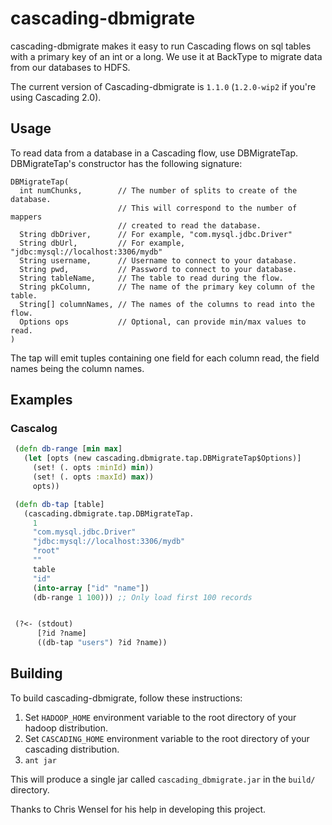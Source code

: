 cascading-dbmigrate
===================

cascading-dbmigrate makes it easy to run Cascading flows on sql tables with a
primary key of an int or a long. We use it at BackType to migrate data from our
databases to HDFS.

The current version of Cascading-dbmigrate is `1.1.0` (`1.2.0-wip2` if you're using Cascading 2.0).

Usage
-----

To read data from a database in a Cascading flow, use DBMigrateTap.
DBMigrateTap's constructor has the following signature:

    DBMigrateTap(
      int numChunks,        // The number of splits to create of the database.
                            // This will correspond to the number of mappers
                            // created to read the database.
      String dbDriver,      // For example, "com.mysql.jdbc.Driver"
      String dbUrl,         // For example, "jdbc:mysql://localhost:3306/mydb"
      String username,      // Username to connect to your database.
      String pwd,           // Password to connect to your database.
      String tableName,     // The table to read during the flow.
      String pkColumn,      // The name of the primary key column of the table.
      String[] columnNames, // The names of the columns to read into the flow.
      Options ops           // Optional, can provide min/max values to read.
    )

The tap will emit tuples containing one field for each column read, the field
names being the column names.

Examples
--------

### Cascalog

```clojure
 (defn db-range [min max]
   (let [opts (new cascading.dbmigrate.tap.DBMigrateTap$Options)]
     (set! (. opts :minId) min))
     (set! (. opts :maxId) max))
     opts))

 (defn db-tap [table]
   (cascading.dbmigrate.tap.DBMigrateTap.
     1
     "com.mysql.jdbc.Driver"
     "jdbc:mysql://localhost:3306/mydb"
     "root"
     ""
     table
     "id"
     (into-array ["id" "name"])
     (db-range 1 100))) ;; Only load first 100 records


 (?<- (stdout)
      [?id ?name]
      ((db-tap "users") ?id ?name))
```

Building
--------

To build cascading-dbmigrate, follow these instructions:

1. Set `HADOOP_HOME` environment variable to the root directory of your hadoop distribution.
2. Set `CASCADING_HOME` environment variable to the root directory of your cascading distribution.
3. `ant jar`

This will produce a single jar called `cascading_dbmigrate.jar` in the `build/`
directory.


Thanks to Chris Wensel for his help in developing this project.

